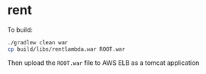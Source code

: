 # rent

To build:
```bash
./gradlew clean war
cp build/libs/rentlambda.war ROOT.war
```

Then upload the `ROOT.war` file to AWS ELB as a tomcat application
